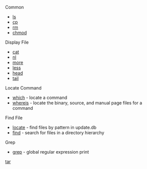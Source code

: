 Common
- [ls](ls.md)
- [cp](cp.md)
- [rm](rm.md)
- [chmod](chmod.md)

Display File
- [cat](cat.md)
- [nl](nl.md)
- [more](more.md)
- [less](less.md)
- [head](head.md)
- [tail](tail.md)

Locate Command
- [which](which.md) - locate a command
- [whereis](whereis.md) - locate the binary, source, and manual page files for a command

Find File 
- [locate](locate.md) - find files by pattern in update.db
- [find](find.md) - search for files in a directory hierarchy


Grep
- [grep](grep.md) - global regular expression print

[tar](tar.md)